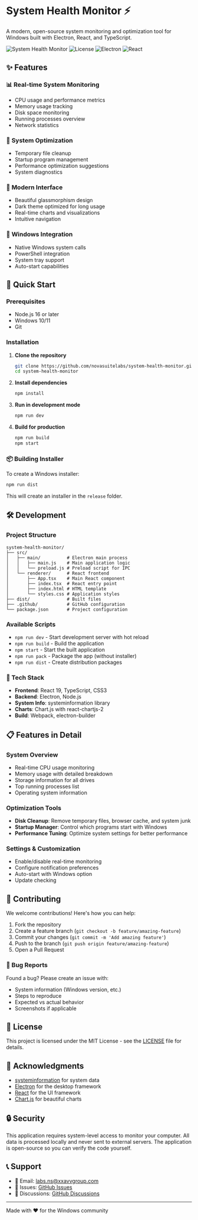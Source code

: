 # System Health Monitor ⚡

A modern, open-source system monitoring and optimization tool for Windows built with Electron, React, and TypeScript.

![System Health Monitor](https://img.shields.io/badge/Platform-Windows-blue)
![License](https://img.shields.io/badge/License-MIT-green)
![Electron](https://img.shields.io/badge/Electron-Latest-lightblue)
![React](https://img.shields.io/badge/React-19.1.0-blue)

## ✨ Features

### 📊 **Real-time System Monitoring**
- CPU usage and performance metrics
- Memory usage tracking
- Disk space monitoring
- Running processes overview
- Network statistics

### 🚀 **System Optimization**
- Temporary file cleanup
- Startup program management
- Performance optimization suggestions
- System diagnostics

### 🎨 **Modern Interface**
- Beautiful glassmorphism design
- Dark theme optimized for long usage
- Real-time charts and visualizations
- Intuitive navigation

### 🔧 **Windows Integration**
- Native Windows system calls
- PowerShell integration
- System tray support
- Auto-start capabilities

## 🚀 Quick Start

### Prerequisites
- Node.js 16 or later
- Windows 10/11
- Git

### Installation

1. **Clone the repository**
   ```bash
   git clone https://github.com/novasuitelabs/system-health-monitor.git
   cd system-health-monitor
   ```

2. **Install dependencies**
   ```bash
   npm install
   ```

3. **Run in development mode**
   ```bash
   npm run dev
   ```

4. **Build for production**
   ```bash
   npm run build
   npm start
   ```

### 📦 Building Installer

To create a Windows installer:

```bash
npm run dist
```

This will create an installer in the `release` folder.

## 🛠️ Development

### Project Structure
```
system-health-monitor/
├── src/
│   ├── main/          # Electron main process
│   │   ├── main.js    # Main application logic
│   │   └── preload.js # Preload script for IPC
│   └── renderer/      # React frontend
│       ├── App.tsx    # Main React component
│       ├── index.tsx  # React entry point
│       ├── index.html # HTML template
│       └── styles.css # Application styles
├── dist/              # Built files
├── .github/           # GitHub configuration
└── package.json       # Project configuration
```

### Available Scripts

- `npm run dev` - Start development server with hot reload
- `npm run build` - Build the application
- `npm start` - Start the built application
- `npm run pack` - Package the app (without installer)
- `npm run dist` - Create distribution packages

### 🔧 Tech Stack

- **Frontend**: React 19, TypeScript, CSS3
- **Backend**: Electron, Node.js
- **System Info**: systeminformation library
- **Charts**: Chart.js with react-chartjs-2
- **Build**: Webpack, electron-builder

## 📋 Features in Detail

### System Overview
- Real-time CPU usage monitoring
- Memory usage with detailed breakdown
- Storage information for all drives
- Top running processes list
- Operating system information

### Optimization Tools
- **Disk Cleanup**: Remove temporary files, browser cache, and system junk
- **Startup Manager**: Control which programs start with Windows
- **Performance Tuning**: Optimize system settings for better performance

### Settings & Customization
- Enable/disable real-time monitoring
- Configure notification preferences
- Auto-start with Windows option
- Update checking

## 🤝 Contributing

We welcome contributions! Here's how you can help:

1. Fork the repository
2. Create a feature branch (`git checkout -b feature/amazing-feature`)
3. Commit your changes (`git commit -m 'Add amazing feature'`)
4. Push to the branch (`git push origin feature/amazing-feature`)
5. Open a Pull Request

### 🐛 Bug Reports

Found a bug? Please create an issue with:
- System information (Windows version, etc.)
- Steps to reproduce
- Expected vs actual behavior
- Screenshots if applicable

## 📝 License

This project is licensed under the MIT License - see the [LICENSE](https://github.com/novasuitelabs/system-health-monitor?tab=MIT-1-ov-file) file for details.

## 🙏 Acknowledgments

- [systeminformation](https://github.com/sebhildebrandt/systeminformation) for system data
- [Electron](https://www.electronjs.org/) for the desktop framework
- [React](https://reactjs.org/) for the UI framework
- [Chart.js](https://www.chartjs.org/) for beautiful charts

## 🔒 Security

This application requires system-level access to monitor your computer. All data is processed locally and never sent to external servers. The application is open-source so you can verify the code yourself.

## 📞 Support

- 📧 Email: labs.ns@xxavvgroup.com
- 🐛 Issues: [GitHub Issues](https://github.com/novasuitelabs/system-health-monitor/issues)
- 💬 Discussions: [GitHub Discussions](https://github.com/novasuitelabs/system-health-monitor/discussions)

---

Made with ❤️ for the Windows community
